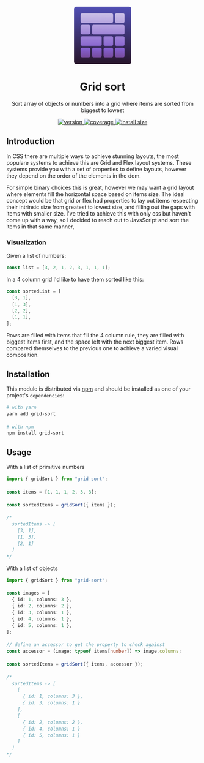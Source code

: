 <div align="center">
  <br />
  <img src="static/grid-sort.png" alt="grid sort" height="150">
  <h1>Grid sort</h1>
  <p>Sort array of objects or numbers into a grid where items are sorted from biggest to lowest</p>
  <a href="https://npmjs.org/package/grid-sort">
    <img src="https://badgen.net/npm/v/grid-sort" alt="version" />
  </a>
  <a href="https://github.com/luisadame/grid-sort/tree/main/tests">
    <img src="https://img.shields.io/codecov/c/github/luisadame/grid-sort" alt="coverage" />
  </a>
  <a href="https://packagephobia.now.sh/result?p=grid-sort">
    <img src="https://packagephobia.now.sh/badge?p=grid-sort" alt="install size" />
  </a>
</div>

## Introduction

In CSS there are multiple ways to achieve stunning layouts, the most populare systems to achieve this are Grid and Flex layout systems. These systems provide you with a set of properties to define layouts, however they depend on the order of the elements in the dom.

For simple binary choices this is great, however we may want a grid layout where elements fill the horizontal space based on items size. The ideal concept would be that grid or flex had properties to lay out items respecting their intrinsic size from greatest to lowest size, and filling out the gaps with items with smaller size.
I've tried to achieve this with only css but haven't come up with a way, so I decided to reach out to JavsScript and sort the items in that same manner,

### Visualization

Given a list of numbers:

```javascript
const list = [3, 2, 1, 2, 3, 1, 1, 1];
```

In a 4 column grid I'd like to have them sorted like this:

```javascript
const sortedList = [
  [3, 1],
  [1, 3],
  [2, 2],
  [1, 1],
];
```

Rows are filled with items that fill the 4 column rule, they are filled with biggest items first, and the space left with the next biggest item.
Rows compared themselves to the previous one to achieve a varied visual composition.

## Installation

This module is distributed via [npm](https://www.npmjs.com/) and should be installed as one of your project's `dependencies`:

```bash
# with yarn
yarn add grid-sort

# with npm
npm install grid-sort
```

## Usage

With a list of primitive numbers

```typescript
import { gridSort } from "grid-sort";

const items = [1, 1, 1, 2, 3, 3];

const sortedItems = gridSort({ items });

/*
  sortedItems -> [
    [3, 1],
    [1, 3],
    [2, 1]
  ]
*/
```

With a list of objects

```typescript
import { gridSort } from "grid-sort";

const images = [
  { id: 1, columns: 3 },
  { id: 2, columns: 2 },
  { id: 3, columns: 1 },
  { id: 4, columns: 1 },
  { id: 5, columns: 1 },
];

// define an accessor to get the property to check against
const accessor = (image: typeof items[number]) => image.columns;

const sortedItems = gridSort({ items, accessor });

/*
  sortedItems -> [
    [
      { id: 1, columns: 3 },
      { id: 3, columns: 1 }
    ],
    [
      { id: 2, columns: 2 },
      { id: 4, columns: 1 }
      { id: 5, columns: 1 }
    ]
  ]
*/
```
